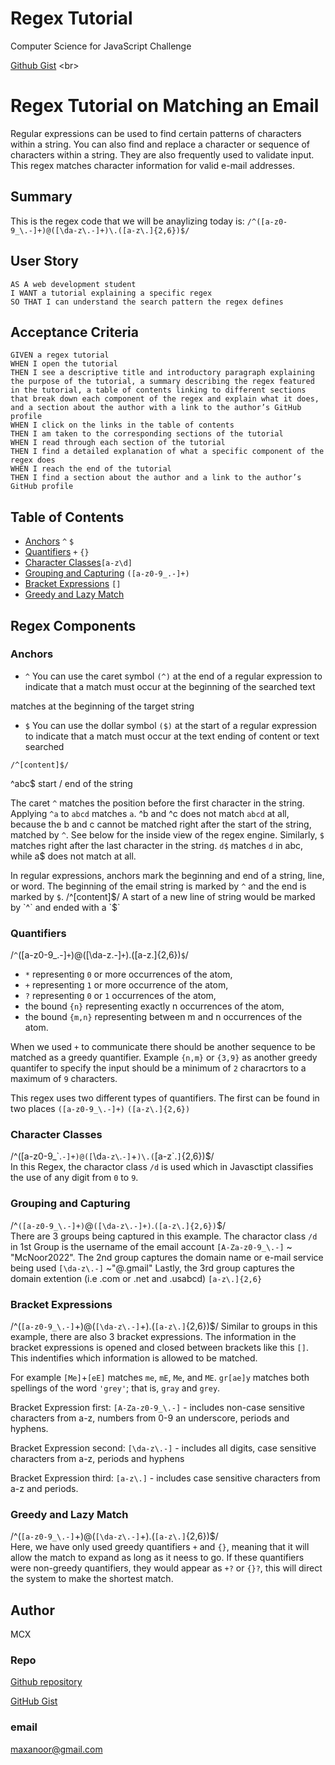 # Regex Tutorial

Computer Science for JavaScript Challenge

[Github Gist]([https://github.com/Mcnoor/Challenge-Module17-BC](https://gist.github.com/Mcnoor/f785ca7daf3ae03758b87bb105745c42)) <br>




# Regex Tutorial on Matching an Email

Regular expressions can be used to find certain patterns of characters within a string. You can also find and replace a character or sequence of characters within a string. They are also frequently used to validate input. This regex matches character information for valid e-mail addresses.

## Summary

This is the regex code that we will be anaylizing today is: `/^([a-z0-9_\.-]+)@([\da-z\.-]+)\.([a-z\.]{2,6})$/`

## User Story
  
```
AS A web development student
I WANT a tutorial explaining a specific regex
SO THAT I can understand the search pattern the regex defines
```
  
## Acceptance Criteria
  
``` 
GIVEN a regex tutorial
WHEN I open the tutorial
THEN I see a descriptive title and introductory paragraph explaining the purpose of the tutorial, a summary describing the regex featured in the tutorial, a table of contents linking to different sections that break down each component of the regex and explain what it does, and a section about the author with a link to the author’s GitHub profile
WHEN I click on the links in the table of contents
THEN I am taken to the corresponding sections of the tutorial
WHEN I read through each section of the tutorial
THEN I find a detailed explanation of what a specific component of the regex does
WHEN I reach the end of the tutorial
THEN I find a section about the author and a link to the author’s GitHub profile
```

## Table of Contents

- [Anchors](#anchors) `^` `$`
- [Quantifiers](#quantifiers) `+` `{}`
- [Character Classes](#character-classes)`[a-z\d]`
- [Grouping and Capturing](#grouping-and-capturing) `([a-z0-9_.-]+)`
- [Bracket Expressions](#bracket-expressions) `[]`
- [Greedy and Lazy Match](#greedy-and-lazy-match)


## Regex Components

### Anchors
- `^` You can use the caret symbol `(^)` at the end of a regular expression to indicate that a match must occur at the beginning of the searched text 

matches at the beginning of the target string
- `$` You can use the dollar symbol `($)` at the start of a regular expression to indicate that a match must occur at the
text ending of content or text searched

`/^[content]$/`


^abc$	start / end of the string

The caret `^` matches the position before the first character in the string. Applying `^a` to `abcd` matches `a`. ^b and ^c does not match `abcd` at all, because the b and c cannot be matched right after the start of the string, matched by `^`. See below for the inside view of the regex engine.
Similarly, `$` matches right after the last character in the string. `d$` matches `d` in abc, while a$ does not match at all.

In regular expressions, anchors mark the beginning and end of a string, line, or word. The beginning of the email string is marked by `^` and the end is marked by `$`.
/^[content]$/
A start of a new line of string would be marked by `^` and ended with a `$`


### Quantifiers
/`^`([a-z0-9_\.-]`+`)@([\da-z\.-]`+`)\.([a-z\.]{2,6})`$`/  <br>
 - `*`   representing `0` or more occurrences of the atom,
 - `+`   representing `1` or more occurrence of the atom,
 - `?`   representing `0` or `1` occurrences of the atom,
 - the bound `{n}`   representing exactly n occurrences of the atom,
 - the bound `{m,n}`   representing between m and n occurrences of the atom.

When we used `+` to communicate there should be another sequence to be matched as a greedy quantifier.  Example `{n,m}` or `{3,9}` as another greedy quantifer to specify the input should be a minimum of `2` characrtors to a maximum of `9` characters.

This regex uses two different types of quantifiers. The first can be found in two places
`([a-z0-9_\.-]+)`
`([a-z\.]{2,6})`

### Character Classes
/^([a-z0-9_\`.`-]+)@([`\d`a-z\`.`-]`+`)\.(`[a-z\`.`]`{2,6})$/  <br>
In this Regex, the charactor class `/d` is used which in Javasctipt classifies the use of any digit from `0` to `9`.

### Grouping and Capturing
/^`([a-z0-9_\.-]+)`@`([\da-z\.-]+)`\.`([a-z\.]{2,6})`$/ <br>
There are 3 groups being captured in this example. The charactor class `/d` in 1st Group is the username of the email account `[A-Za-z0-9_\.-]` ~ "McNoor2022". The 2nd group captures the domain name or e-mail service being used `[\da-z\.-]` ~"@.gmail" Lastly, the 3rd group captures the domain extention (i.e .com or .net and .usabcd) `[a-z\.]{2,6}`

### Bracket Expressions
/^(`[a-z0-9_\.-]`+)@(`[\da-z\.-]`+)\.(`[a-z\.]`{2,6})$/
Similar to groups in this example, there are also 3 bracket expressions. The information in the bracket expressions is opened and closed between brackets like this `[]`. This indentifies which information is allowed to be matched.

For example 	`[Me]`+`[eE]` matches `me`, `mE`, `Me`, and `ME`.
`gr[ae]y` matches both spellings of the word `'grey'`; that is, `gray` and `grey`.

Bracket Expression first: `[A-Za-z0-9_\.-]` - includes non-case sensitive characters from a-z, numbers from 0-9 an underscore, periods and hyphens.

Bracket Expression second: `[\da-z\.-]`   - includes all digits, case sensitive characters from a-z, periods and hyphens

Bracket Expression third: `[a-z\.]`      - includes case sensitive characters from a-z and periods.

### Greedy and Lazy Match
/^(`[a-z0-9_\.-]`+)@(`[\da-z\.-]`+)\.(`[a-z\.]`{2,6})$/  <br>
Here, we have only used greedy quantifiers `+` and `{}`, meaning that it will allow the match to expand as long as it neess to go. If these quantifiers were non-greedy quantifiers, they would appear as `+?` or `{}?`, this will direct the system to make the shortest match.


## Author

MCX

### Repo

[Github repository](https://github.com/Mcnoor/Challenge-Module17-BC) <br>

[GitHub Gist](https://gist.github.com/Mcnoor/f785ca7daf3ae03758b87bb105745c42)

### email

maxanoor@gmail.com
